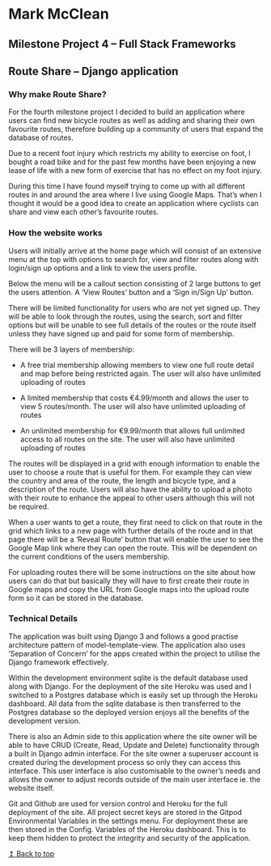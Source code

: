 # Mark McClean

## Milestone Project 4 – Full Stack Frameworks

## Route Share – Django application


### Why make Route Share?

For the fourth milestone project I decided to build an application where users can find new bicycle routes as well as adding and sharing their own favourite routes, therefore building up a community of users that expand the database of routes. 

Due to a recent foot injury which restricts my ability to exercise on foot, I bought a road bike and for the past few months have been enjoying a new lease of life with a new form of exercise that has no effect on my foot injury. 

During this time I have found myself trying to come up with all different routes in and around the area where I live using Google Maps. That’s when I thought it would be a good idea to create an application where cyclists can share and view each other’s favourite routes. 

 

### How the website works

Users will initially arrive at the home page which will consist of an extensive menu at the top with options to search for, view and filter routes along with login/sign up options and a link to view the users profile. 

Below the menu will be a callout section consisting of 2 large buttons to get the users attention. A ‘View Routes’ button and a ‘Sign in/Sign Up’ button. 

There will be limited functionality for users who are not yet signed up. They will be able to look through the routes, using the search, sort and filter options but will be unable to see full details of the routes or the route itself unless they have signed up and paid for some form of membership. 

There will be 3 layers of membership: 

- A free trial membership allowing members to view one full route detail and map before being restricted again. The user will also have unlimited uploading of routes 

- A limited membership that costs €4.99/month and allows the user to view 5 routes/month. The user will also have unlimited uploading of routes 

- An unlimited membership for €9.99/month that allows full unlimited access to all routes on the site. The user will also have unlimited uploading of routes 

The routes will be displayed in a grid with enough information to enable the user to choose a route that is useful for them. For example they can view the country and area of the route, the length and bicycle type, and a description of the route. Users will also have the ability to upload a photo with their route to enhance the appeal to other users although this will not be required. 

When a user wants to get a route, they first need to click on that route in the grid which links to a new page with further details of the route and in that page there will be a ‘Reveal Route’ button that will enable the user to see the Google Map link where they can open the route. This will be dependent on the current conditions of the users membership. 

For uploading routes there will be some instructions on the site about how users can do that but basically they will have to first create their route in Google maps and copy the URL from Google maps into the upload route form so it can be stored in the database. 

 

### Technical Details

The application was built using Django 3 and follows a good practise architecture pattern of model-template-view. The application also uses ‘Separation of Concern’ for the apps created within the project to utilise the Django framework effectively. 

Within the development environment sqlite is the default database used along with Django. For the deployment of the site Heroku was used and I switched to a Postgres database which is easily set up through the Heroku dashboard. All data from the sqlite database is then transferred to the Postgres database so the deployed version enjoys all the benefits of the development version. 

There is also an Admin side to this application where the site owner will be able to have CRUD (Create, Read, Update and Delete) functionality through a built in Django admin interface. For the site owner a superuser account is created during the development process so only they can access this interface. This user interface is also customisable to the owner’s needs and allows the owner to adjust records outside of the main user interface ie. the website itself. 

Git and Github are used for version control and Heroku for the full deployment of the site. All project secret keys are stored in the Gitpod Environmental Variables in the settings menu. For deployment these are then stored in the Config. Variables of the Heroku dashboard. This is to keep them hidden to protect the integrity and security of the application.

[↥ Back to top](#Mark-McClean) 